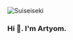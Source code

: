 ![Suiseiseki](https://tenor.com/ru/view/desu-desu-hard-hard-anime-multicolor-eye-gif-20609459)
### Hi 👋. I'm Artyom. 
